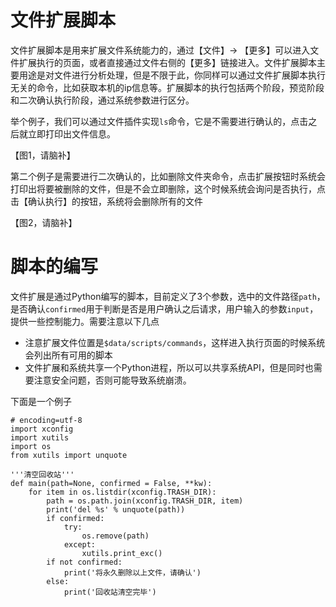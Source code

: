 # 文件扩展脚本

文件扩展脚本是用来扩展文件系统能力的，通过【文件】-> 【更多】可以进入文件扩展执行的页面，或者直接通过文件右侧的【更多】链接进入。文件扩展脚本主要用途是对文件进行分析处理，但是不限于此，你同样可以通过文件扩展脚本执行无关的命令，比如获取本机的ip信息等。扩展脚本的执行包括两个阶段，预览阶段和二次确认执行阶段，通过系统参数进行区分。

举个例子，我们可以通过文件插件实现`ls`命令，它是不需要进行确认的，点击之后就立即打印出文件信息。

【图1，请脑补】

第二个例子是需要进行二次确认的，比如删除文件夹命令，点击扩展按钮时系统会打印出将要被删除的文件，但是不会立即删除，这个时候系统会询问是否执行，点击【确认执行】的按钮，系统将会删除所有的文件

【图2，请脑补】


# 脚本的编写

文件扩展是通过Python编写的脚本，目前定义了3个参数，选中的文件路径`path`，是否确认`confirmed`用于判断是否是用户确认之后请求，用户输入的参数`input`，提供一些控制能力。需要注意以下几点

- 注意扩展文件位置是```$data/scripts/commands```，这样进入执行页面的时候系统会列出所有可用的脚本
- 文件扩展和系统共享一个Python进程，所以可以共享系统API，但是同时也需要注意安全问题，否则可能导致系统崩溃。

下面是一个例子

```
# encoding=utf-8
import xconfig
import xutils
import os
from xutils import unquote

'''清空回收站'''
def main(path=None, confirmed = False, **kw):
    for item in os.listdir(xconfig.TRASH_DIR):
        path = os.path.join(xconfig.TRASH_DIR, item)
        print('del %s' % unquote(path))
        if confirmed:
            try:
                os.remove(path)
            except:
                xutils.print_exc()
        if not confirmed:
            print('将永久删除以上文件，请确认')
        else:
            print('回收站清空完毕')
```


